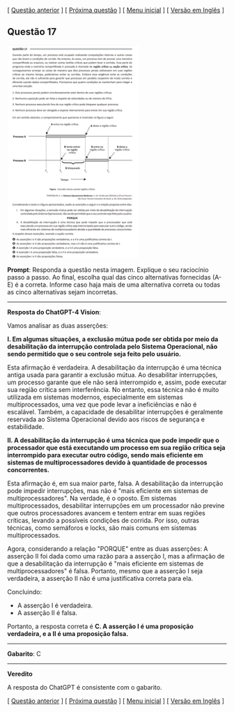 \[ [Questão anterior](q16-por.md) \] \[ [Próxima questão](q18-por.md) \] \[ [Menu inicial](/README.md) \] \[ [Versão em Inglês](q17-eng.md) \] 

## Questão 17 ##

<img src="q17-image.png" alt="Question 17 image file" width="60%" height="60%">

**Prompt**: Responda a questão nesta imagem. Explique o seu raciocínio passo a passo. Ao final, escolha qual das cinco alternativas fornecidas (A-E) é a correta. Informe caso haja mais de uma alternativa correta ou todas as cinco alternativas sejam incorretas.

---

**Resposta do ChatGPT-4 Vision**: 

Vamos analisar as duas asserções:

**I. Em algumas situações, a exclusão mútua pode ser obtida por meio da desabilitação da interrupção controlada pelo Sistema Operacional, não sendo permitido que o seu controle seja feito pelo usuário.**

Esta afirmação é verdadeira. A desabilitação da interrupção é uma técnica antiga usada para garantir a exclusão mútua. Ao desabilitar interrupções, um processo garante que ele não será interrompido e, assim, pode executar sua região crítica sem interferência. No entanto, essa técnica não é muito utilizada em sistemas modernos, especialmente em sistemas multiprocessados, uma vez que pode levar a ineficiências e não é escalável. Também, a capacidade de desabilitar interrupções é geralmente reservada ao Sistema Operacional devido aos riscos de segurança e estabilidade.

**II. A desabilitação da interrupção é uma técnica que pode impedir que o processador que está executando um processo em sua região crítica seja interrompido para executar outro código, sendo mais eficiente em sistemas de multiprocessadores devido à quantidade de processos concorrentes.**

Esta afirmação é, em sua maior parte, falsa. A desabilitação da interrupção pode impedir interrupções, mas não é "mais eficiente em sistemas de multiprocessadores". Na verdade, é o oposto. Em sistemas multiprocessados, desabilitar interrupções em um processador não previne que outros processadores avancem e tentem entrar em suas regiões críticas, levando a possíveis condições de corrida. Por isso, outras técnicas, como semáforos e locks, são mais comuns em sistemas multiprocessados.

Agora, considerando a relação "PORQUE" entre as duas asserções:
A asserção II foi dada como uma razão para a asserção I, mas a afirmação de que a desabilitação da interrupção é "mais eficiente em sistemas de multiprocessadores" é falsa. Portanto, mesmo que a asserção I seja verdadeira, a asserção II não é uma justificativa correta para ela.

Concluindo:
- A asserção I é verdadeira.
- A asserção II é falsa.

Portanto, a resposta correta é **C. A asserção I é uma proposição verdadeira, e a II é uma proposição falsa.**

---

**Gabarito**: C

---

**Veredito**

A resposta do ChatGPT é consistente com o gabarito.

\[ [Questão anterior](q16-por.md) \] \[ [Próxima questão](q18-por.md) \] \[ [Menu inicial](/README.md) \] \[ [Versão em Inglês](q17-eng.md) \] 
